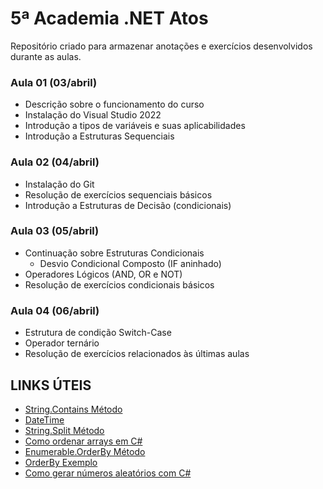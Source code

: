 # 5ª Academia .NET Atos

Repositório criado para armazenar anotações e exercícios desenvolvidos durante as aulas.

### Aula 01 (03/abril)

- Descrição sobre o funcionamento do curso
- Instalação do Visual Studio 2022
- Introdução a tipos de variáveis e suas aplicabilidades
- Introdução a Estruturas Sequenciais

### Aula 02 (04/abril)

- Instalação do Git
- Resolução de exercícios sequenciais básicos
- Introdução a Estruturas de Decisão (condicionais)

### Aula 03 (05/abril)

- Continuação sobre Estruturas Condicionais
    - Desvio Condicional Composto (IF aninhado)
- Operadores Lógicos (AND, OR e NOT)
- Resolução de exercícios condicionais básicos

### Aula 04 (06/abril)
- Estrutura de condição Switch-Case
- Operador ternário
- Resolução de exercícios relacionados às últimas aulas


## LINKS ÚTEIS

- [String.Contains Método](https://learn.microsoft.com/pt-br/dotnet/api/system.string.contains?view=net-7.0)
- [DateTime](https://learn.microsoft.com/pt-br/dotnet/api/system.datetime?view=net-7.0)
- [String.Split Método](https://learn.microsoft.com/pt-br/dotnet/api/system.string.split?view=net-7.0)
- [Como ordenar arrays em C#](https://www.blogson.com.br/como-ordenar-vetores-arrays-em-c-sharp-visual-studio/)
- [Enumerable.OrderBy Método](https://learn.microsoft.com/pt-br/dotnet/api/system.linq.enumerable.orderby?view=net-7.0)
- [OrderBy Exemplo](https://social.msdn.microsoft.com/Forums/pt-BR/a61789a0-d30d-4256-91bb-7032b1891e4a/organizando-array-em-ordem-crescente-c-sem-usar-sort?forum=vscsharppt)
- [Como gerar números aleatórios com C#](http://www.bosontreinamentos.com.br/csharp/como-gerar-numeros-aleatorios-com-c/)
